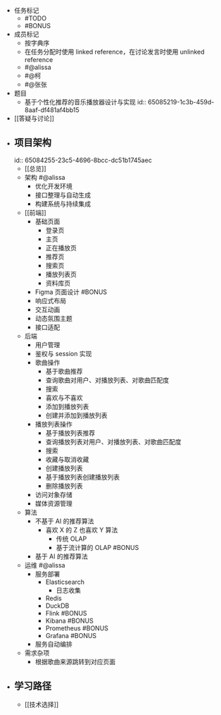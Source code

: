 - 任务标记
	- #TODO
	- #BONUS
- 成员标记
	- 按字典序
	- 在任务分配时使用 linked reference，在讨论发言时使用 unlinked reference
	- #@alissa
	- #@柯
	- #@张张
- 题目
	- 基于个性化推荐的音乐播放器设计与实现
	  id:: 65085219-1c3b-459d-8aaf-df481af4bb15
- [[答疑与讨论]]
- ## 项目架构
  id:: 65084255-23c5-4696-8bcc-dc51b1745aec
	- [[总览]]
	- 架构 #@alissa
		- 优化开发环境
		- 接口整理与自动生成
		- 构建系统与持续集成
	- [[前端]]
		- 基础页面
			- 登录页
			- 主页
			- 正在播放页
			- 推荐页
			- 搜索页
			- 播放列表页
			- 资料库页
		- Figma 页面设计 #BONUS
		- 响应式布局
		- 交互动画
		- 动态氛围主题
		- 接口适配
	- 后端
		- 用户管理
		- 鉴权与 session 实现
		- 歌曲操作
			- 基于歌曲推荐
			- 查询歌曲对用户、对播放列表、对歌曲匹配度
			- 搜索
			- 喜欢与不喜欢
			- 添加到播放列表
			- 创建并添加到播放列表
		- 播放列表操作
			- 基于播放列表推荐
			- 查询播放列表对用户、对播放列表、对歌曲匹配度
			- 搜索
			- 收藏与取消收藏
			- 创建播放列表
			- 基于播放列表创建播放列表
			- 删除播放列表
		- 访问对象存储
		- 媒体资源管理
	- 算法
		- 不基于 AI 的推荐算法
			- 喜欢 X 的 Z 也喜欢 Y 算法
				- 传统 OLAP
				- 基于流计算的 OLAP #BONUS
		- 基于 AI 的推荐算法
	- 运维 #@alissa
		- 服务部署
			- Elasticsearch
				- 日志收集
			- Redis
			- DuckDB
			- Flink #BONUS
			- Kibana #BONUS
			- Prometheus #BONUS
			- Grafana #BONUS
		- 服务自动编排
	- 需求杂项
		- 根据歌曲来源跳转到对应页面
- ## 学习路径
	- [[技术选择]]